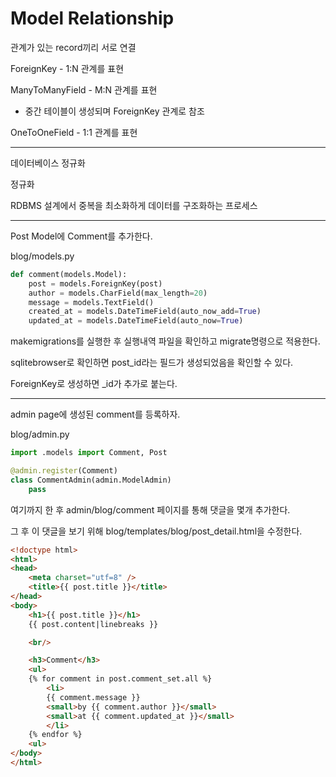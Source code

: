 # Model Relationship

관계가 있는 record끼리 서로 연결

ForeignKey - 1:N 관계를 표현

ManyToManyField - M:N 관계를 표현

* 중간 테이블이 생성되며 ForeignKey 관계로 참조

OneToOneField - 1:1 관계를 표현

----

데이터베이스 정규화

정규화

RDBMS 설계에서 중복을 최소화하게 데이터를 구조화하는 프로세스

----
    
Post Model에 Comment를 추가한다.

blog/models.py

```py
def comment(models.Model):
    post = models.ForeignKey(post)
    author = models.CharField(max_length=20)
    message = models.TextField()
    created_at = models.DateTimeField(auto_now_add=True)
    updated_at = models.DateTimeField(auto_now=True)
```

makemigrations를 실행한 후 실행내역 파일을 확인하고 migrate명령으로 적용한다.

sqlitebrowser로 확인하면 post_id라는 필드가 생성되었음을 확인할 수 있다.

ForeignKey로 생성하면 _id가 추가로 붙는다.

----

admin page에 생성된 comment를 등록하자.

blog/admin.py

```py
import .models import Comment, Post

@admin.register(Comment)
class CommentAdmin(admin.ModelAdmin)
    pass
```

여기까지 한 후 admin/blog/comment 페이지를 통해 댓글을 몇개 추가한다.

그 후 이 댓글을 보기 위해 blog/templates/blog/post_detail.html을 수정한다.

```html
<!doctype html>
<html>
<head>
    <meta charset="utf=8" />
    <title>{{ post.title }}</title>
</head>
<body>
    <h1>{{ post.title }}</h1>
    {{ post.content|linebreaks }}

    <br/>

    <h3>Comment</h3>
    <ul>
    {% for comment in post.comment_set.all %}
        <li>
        {{ comment.message }}
        <small>by {{ comment.author }}</small>
        <small>at {{ comment.updated_at }}</small>
        </li>
    {% endfor %}
    <ul>
</body>
</html>
```